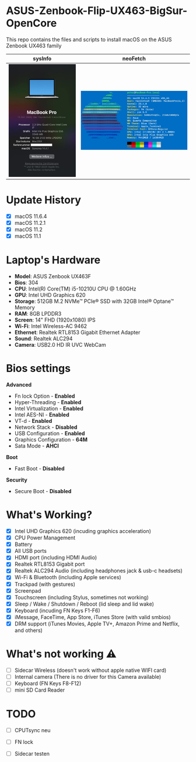 # ASUS-Zenbook-Flip-UX463-BigSur-OpenCore
This repo contains the files and scripts to install macOS on the ASUS Zenbook UX463 family

sysInfo | neoFetch
:---:|:----:
![T460](Images/SysInfo.png) | ![T460](Images/NeoFetch.png)

# Update History
- [x] macOS 11.6.4
- [x] macOS 11.2.1
- [x] macOS 11.2
- [x] macOS 11.1

# Laptop's Hardware
- <b>Model</b>: ASUS Zenbook UX463F
- <b>Bios</b>: 304
- <b>CPU</b>: Intel(R) Core(TM) i5-10210U CPU @ 1.60GHz
- <b>GPU</b>: Intel UHD Graphics 620
- <b>Storage</b>: 512GB M.2 NVMe™ PCIe® SSD with 32GB Intel® Optane™ Memory
- <b>RAM</b>: 8GB LPDDR3
- <b>Screen</b>: 14" FHD (1920x1080) IPS
- <b>Wi-Fi</b>: Intel Wireless-AC 9462
- <b>Ethernet</b>: Realtek RTL8153 Gigabit Ethernet Adapter
- <b>Sound</b>: Realtek ALC294
- <b>Camera</b>: USB2.0 HD IR UVC WebCam

# Bios settings

<b>Advanced</b>
- Fn lock Option - **Enabled** 
- Hyper-Threading - **Enabled**
- Intel Virtualization - **Enabled**
- Intel AES-NI - **Enabled**
- VT-d - **Enabled**
- Network Stack - **Disabled**
- USB Configuration - **Enabled**
- Graphics Configuration - **64M**
- Sata Mode - **AHCI**

<b>Boot</b>
- Fast Boot - **Disabled**

<b>Security</b>
- Secure Boot - **Disabled**

# What's Working?
- [x] Intel UHD Graphics 620 (incuding graphics acceleration)
- [x] CPU Power Management
- [x] Battery
- [x] All USB ports
- [x] HDMI port (including HDMI Audio)
- [x] Realtek RTL8153 Gigabit port
- [x] Realtek ALC294 Audio (including headphones jack & usb-c headsets)
- [x] Wi-Fi & Bluetooth (including Apple services)
- [x] Trackpad (with gestures)
- [x] Screenpad
- [x] Touchscreen (including Stylus, sometimes not working)
- [x] Sleep / Wake / Shutdown / Reboot (lid sleep and lid wake)
- [x] Keyboard (incuding FN Keys F1-F6)
- [x] iMessage, FaceTime, App Store, iTunes Store (with valid smbios)
- [x] DRM support (iTunes Movies, Apple TV+, Amazon Prime and Netflix, and others)

# What's not working ⚠️
- [ ] Sidecar Wireless (doesn't work without apple native WIFI card)
- [ ] Internal camera (There is no driver for this Camera available)
- [ ] Keyboard (FN Keys F8-F12)
- [ ] mini SD Card Reader

# TODO
- [ ] CPUTsync neu
- [ ] FN lock
- [ ] Sidecar testen

